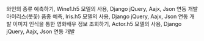 와인의 종류 예측하기, Wine1.h5 모델의 사용, Django jQuery, Aajx, Json 연동 개발
아이리스(붓꽃) 품종 예측, Iris.h5 모델의 사용, Django jQuery, Aajx, Json 연동 개발
이미지 인식을 통한 영화배우 정보 조회하기, Actor.h5 모델의 사용, Django jQuery, Aajx, Json 연동 개발

